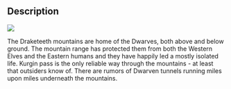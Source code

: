 ## Description
![](https://s3.amazonaws.com/files.d20.io/images/265942763/zfD76HXGqjVJ4fe0hJhgvg/med.png?1642632657)

The Draketeeth mountains are home of the Dwarves, both above and below ground. The mountain range has protected them from both the Western Elves and the Eastern humans and they have happily led a mostly isolated life. Kurgin pass is the only reliable way through the mountains - at least that outsiders know of. There are rumors of Dwarven tunnels running miles upon miles underneath the mountains.